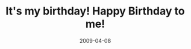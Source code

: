---
layout: base.njk
title : 'It&#39;s my birthday! Happy Birthday to me!' 
view_title : 'It&#39;s my birthday! Happy Birthday to me!' 
year : '2009' 
date : '2009-04-08' 
img_file : '/drawing/itsmybirthdayhappybirthdaytome.png' 
html_file : 'itsmybirthdayhappybirthdaytome' 
next_html : 'growingupishardtodo2.html' 
year_order : '122' 
permalink : "title/{{html_file}}.html"
---